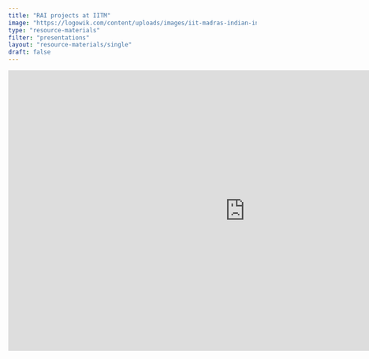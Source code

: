 ```yaml
---
title: "RAI projects at IITM"
image: "https://logowik.com/content/uploads/images/iit-madras-indian-institute-of-technology-madras4653.jpg"
type: "resource-materials"
filter: "presentations"
layout: "resource-materials/single"
draft: false
---
```


 <iframe src="https://docs.google.com/presentation/d/1riJOiWRg4zFIY8r8WXzagpL8YYHFrV1pWjvtq2h_SiU/edit?usp=sharing" 
            frameborder="0" 
            width="960" 
            height="569" 
            allowfullscreen="true" 
            mozallowfullscreen="true" 
            webkitallowfullscreen="true">
    </iframe>